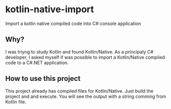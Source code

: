 # kotlin-native-import
Import a kotlin native compiled code into C# console application

## Why?
I was triyng to study Kotlin and found Kotlin/Native. 
As a principaly C# developer, I asked myself if was possible to import a Kotlin/Native compiled code to a C#.NET application.

## How to use this project
This project already has compiled files for Kotlin/Native. 
Just build the project and and execute. 
You will see the output with a string comming from Kotlin file.

